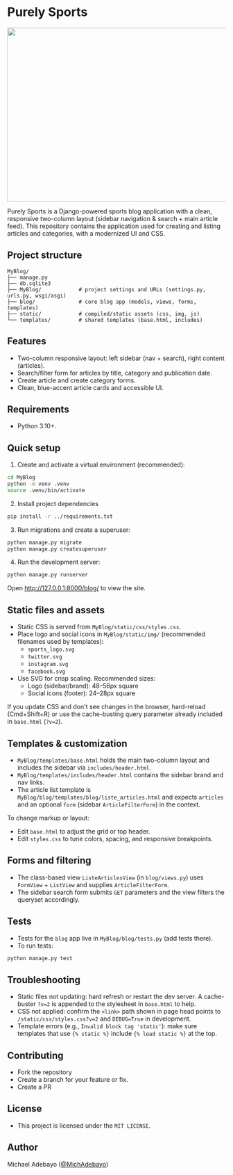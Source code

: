 # Purely Sports 

<p align="center">
 <img height= 400px width=600px src= "https://github.com/user-attachments/assets/5df9573d-da60-467c-a660-52159d392a41"/>
</p>

Purely Sports is a Django-powered sports blog application with a clean, responsive two-column layout (sidebar navigation & search + main article feed). This repository contains the application used for creating and listing articles and categories, with a modernized UI and CSS.

## Project structure

```
MyBlog/
├── manage.py
├── db.sqlite3
├── MyBlog/            # project settings and URLs (settings.py, urls.py, wsgi/asgi)
├── blog/              # core blog app (models, views, forms, templates)
├── static/            # compiled/static assets (css, img, js)
└── templates/         # shared templates (base.html, includes)
```

## Features
- Two-column responsive layout: left sidebar (nav + search), right content (articles).
- Search/filter form for articles by title, category and publication date.
- Create article and create category forms.
- Clean, blue-accent article cards and accessible UI.

## Requirements
- Python 3.10+.


## Quick setup
1. Create and activate a virtual environment (recommended):

```bash
cd MyBlog
python -m venv .venv
source .venv/bin/activate
```

2. Install project dependencies

```bash
pip install -r ../requirements.txt
```

3. Run migrations and create a superuser:

```bash
python manage.py migrate
python manage.py createsuperuser
```

4. Run the development server:

```bash
python manage.py runserver
```

Open http://127.0.0.1:8000/blog/ to view the site.

## Static files and assets
- Static CSS is served from `MyBlog/static/css/styles.css`.
- Place logo and social icons in `MyBlog/static/img/` (recommended filenames used by templates):
	- `sports_logo.svg`
	- `twitter.svg`
	- `instagram.svg`
	- `facebook.svg`
- Use SVG for crisp scaling. Recommended sizes:
	- Logo (sidebar/brand): 48–56px square
	- Social icons (footer): 24–28px square

If you update CSS and don't see changes in the browser, hard-reload (Cmd+Shift+R) or use the cache-busting query parameter already included in `base.html` (`?v=2`).

## Templates & customization
- `MyBlog/templates/base.html` holds the main two-column layout and includes the sidebar via `includes/header.html`.
- `MyBlog/templates/includes/header.html` contains the sidebar brand and nav links.
- The article list template is `MyBlog/blog/templates/blog/liste_articles.html` and expects `articles` and an optional `form` (sidebar `ArticleFilterForm`) in the context.

To change markup or layout:
- Edit `base.html` to adjust the grid or top header.
- Edit `styles.css` to tune colors, spacing, and responsive breakpoints.

## Forms and filtering
- The class-based view `ListeArticlesView` (in `blog/views.py`) uses `FormView` + `ListView` and supplies `ArticleFilterForm`.
- The sidebar search form submits `GET` parameters and the view filters the queryset accordingly.

## Tests
- Tests for the `blog` app live in `MyBlog/blog/tests.py` (add tests there).
- To run tests:

```bash
python manage.py test
```

## Troubleshooting
- Static files not updating: hard refresh or restart the dev server. A cache-buster `?v=2` is appended to the stylesheet in `base.html` to help.
- CSS not applied: confirm the `<link>` path shown in page head points to `/static/css/styles.css?v=2` and `DEBUG=True` in development.
- Template errors (e.g., `Invalid block tag 'static'`): make sure templates that use `{% static %}` include `{% load static %}` at the top.


## Contributing
- Fork the repository
- Create a branch for your feature or fix.
- Create a PR

## License
- This project is licensed under the `MIT LICENSE`.


## Author
Michael Adebayo ([@MichAdebayo](https://github.com/MichAdebayo))
